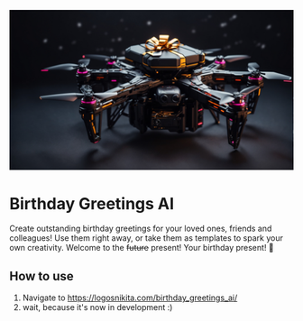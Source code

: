 ![Copter with a present](docs/copter_leonardo.jpg)

# Birthday Greetings AI

Create outstanding birthday greetings for your loved ones, friends and colleagues! 
Use them right away, or take them as templates to spark your own creativity. 
Welcome to the ~~future~~ present! Your birthday present! 🎁

## How to use

1. Navigate to https://logosnikita.com/birthday_greetings_ai/
2. wait, because it's now in development :)